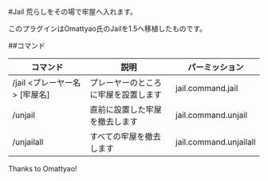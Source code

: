 #Jail
荒らしをその場で牢屋へ入れます。

このプラグインはOmattyao氏のJailを1.5へ移植したものです。

##コマンド

| コマンド  | 説明  | パーミッション  |
| ------------- | ------------- | ------------- |
| /jail <プレーヤー名> [牢屋名]  | プレーヤーのところに牢屋を設置します  | jail.command.jail  |
| /unjail  | 直前に設置した牢屋を撤去します  | jail.command.unjail  |
| /unjailall  | すべての牢屋を撤去します  | jail.command.unjailall |

Thanks to Omattyao!